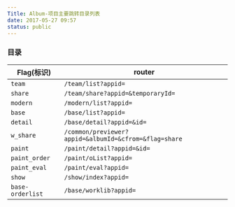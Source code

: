 ```yaml
---
Title: Album-项目主要跳转目录列表
date: 2017-05-27 09:57
status: public
---
```


### 目录

|   Flag(标识)    |   router    |
|   -----       |    -----    |
|   `team`      |   `/team/list?appid=`|
|   `share`     |   `/team/share?appid=&temporaryId=`|
|   `modern`    |   `/modern/list?appid=`|
|   `base`      |   `/base/list?appid=`|
|   `detail`    |   `/base/detail?appid=&id=`|
|   `w_share`   |   `/common/previewer?appid=&albumId=&cfrom=&flag=share`|
|   `paint`     |   `/paint/detail?appid=&id=`|
|   `paint_order`|  `/paint/oList?appid=`|
|   `paint_eval` |  `/paint/eval?appid=`|
|   `show`      |   `/show/index?appid=`|
|   `base-orderlist`    |   `/base/worklib?appid=`|